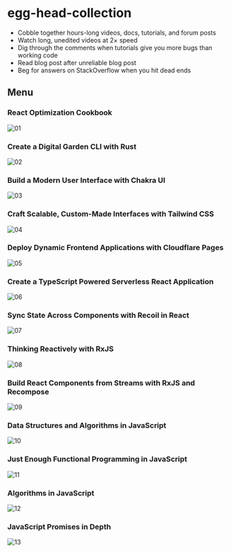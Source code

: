 # egg-head-collection

- Cobble together hours-long videos, docs, tutorials, and forum posts
- Watch long, unedited videos at 2× speed
- Dig through the comments when tutorials give you more bugs than working code
- Read blog post after unreliable blog post
- Beg for answers on StackOverflow when you hit dead ends

## Menu

### React Optimization Cookbook

![01](images/react-cookbook.webp)

### Create a Digital Garden CLI with Rust

![02](images/rust-garden-cl.webp)

### Build a Modern User Interface with Chakra UI

![03](images/chakra-lv1.webp)

### Craft Scalable, Custom-Made Interfaces with Tailwind CSS

![04](images/tailwind.webp)

### Deploy Dynamic Frontend Applications with Cloudflare Pages

![05](images/Cloudfare_1000_px.webp)

### Create a TypeScript Powered Serverless React Application

![06](images/Assembly-line.webp)

### Sync State Across Components with Recoil in React

![07](images/uprunning_recoil_424_2x.webp)

### Thinking Reactively with RxJS

![08](images/EGH_ThinkingRxJs.webp)

### Build React Components from Streams with RxJS and Recompose

![09](images/EGH_RxJSStreams_1000.webp)

### Data Structures and Algorithms in JavaScript

![10](images/EGH_JSAlgorithms_Final.webp)

### Just Enough Functional Programming in JavaScript

![11](images/Functional_Programming.webp)

### Algorithms in JavaScript

![12](images/EGH_JSBasic-Algorithms_Final.webp)

### JavaScript Promises in Depth

![13](images/JSPromises_Final.webp)
